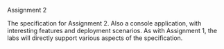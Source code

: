Assignment 2

The specification for Assignment 2. Also a console application, with interesting features and deployment scenarios. As with Assignment 1, the labs will directly support various aspects of the specification. 